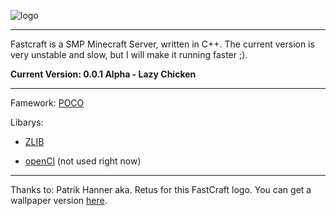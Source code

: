 ![logo](http://sprenger120.homeip.net/Images/FCLogo.jpg)

***

Fastcraft is a SMP Minecraft Server, written in C++.  The current version is very unstable and slow, but I will make it running faster ;). 

**Current Version: 0.0.1 Alpha - Lazy Chicken**

***

Famework: [POCO](http://pocoproject.org/)

Libarys: 

* [ZLIB](http://zlib.net/)

* [openCl](http://www.khronos.org/opencl/) (not used right now)



***
Thanks to: Patrik Hanner aka. Retus for this FastCraft logo. 
You can get a wallpaper version [here](https://github.com/downloads/sprenger120/FastCraft/Wallpaper.zip).